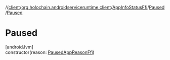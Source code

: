 //[client](../../../../index.md)/[org.holochain.androidserviceruntime.client](../../index.md)/[AppInfoStatusFfi](../index.md)/[Paused](index.md)/[Paused](-paused.md)

# Paused

[androidJvm]\
constructor(reason: [PausedAppReasonFfi](../../-paused-app-reason-ffi/index.md))